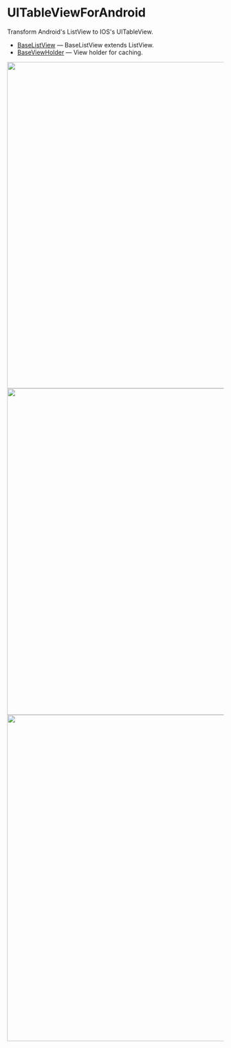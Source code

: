 # UITableViewForAndroid
Transform Android's ListView to IOS's  UITableView. 

* [BaseListView](https://github.com/HeterPu/UITableViewForAndroid) — BaseListView extends ListView.
* [BaseViewHolder](https://github.com/HeterPu/UITableViewForAndroid) — View holder for caching.

<img src="https://github.com/HeterPu/UITableViewForAndroid/master/screenshot/picture1.png" width="760"><br/>
<img src="https://github.com/HeterPu/UITableViewForAndroid/master/screenshot/picture2.png" width="760"><br/>
<img src="https://github.com/HeterPu/UITableViewForAndroid/master/screenshot/picture3.png" width="760"><br/>



